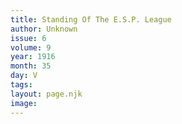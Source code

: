 ```yaml
---
title: Standing Of The E.S.P. League
author: Unknown
issue: 6
volume: 9
year: 1916
month: 35
day: V
tags:
layout: page.njk
image:
---
```


